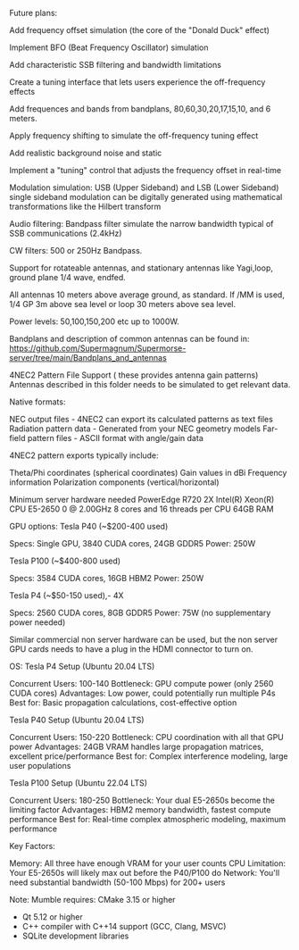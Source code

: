Future plans:


Add frequency offset simulation (the core of the "Donald Duck" effect)

Implement BFO (Beat Frequency Oscillator) simulation

Add characteristic SSB filtering and bandwidth limitations

Create a tuning interface that lets users experience the off-frequency effects

Add frequences and bands from bandplans, 80,60,30,20,17,15,10, and 6 meters.

Apply frequency shifting to simulate the off-frequency tuning effect

Add realistic background noise and static

Implement a "tuning" control that adjusts the frequency offset in real-time

Modulation simulation: USB (Upper Sideband) and LSB (Lower Sideband) single sideband modulation can be digitally generated using mathematical transformations like the Hilbert transform

Audio filtering: Bandpass filter simulate the narrow bandwidth typical of SSB communications (2.4kHz)

CW filters: 500 or 250Hz Bandpass.

Support for rotateable antennas, and stationary antennas like Yagi,loop, ground plane 1/4 wave, endfed.

All antennas 10 meters above average ground, as standard. If /MM is used, 1/4 GP 3m above sea level or loop 30 meters above sea level.

Power levels:
50,100,150,200 etc up to 1000W.

Bandplans and description of common antennas can be found in:
https://github.com/Supermagnum/Supermorse-server/tree/main/Bandplans_and_antennas

4NEC2 Pattern File Support ( these provides antenna gain patterns)
Antennas described in this folder needs to be simulated to get relevant data.

Native formats:

NEC output files - 4NEC2 can export its calculated patterns as text files
Radiation pattern data - Generated from your NEC geometry models
Far-field pattern files - ASCII format with angle/gain data


4NEC2 pattern exports typically include:

Theta/Phi coordinates (spherical coordinates)
Gain values in dBi
Frequency information
Polarization components (vertical/horizontal)


Minimum server hardware needed
PowerEdge R720 2X Intel(R) Xeon(R) CPU E5-2650 0 @ 2.00GHz 8 cores and 16 threads per CPU
64GB RAM

GPU options:
Tesla P40 (~$200-400 used)

Specs: Single GPU, 3840 CUDA cores, 24GB GDDR5
Power: 250W

Tesla P100 (~$400-800 used)

Specs: 3584 CUDA cores, 16GB HBM2
Power: 250W

Tesla P4 (~$50-150 used),- 4X

Specs: 2560 CUDA cores, 8GB GDDR5
Power: 75W (no supplementary power needed)

Similar commercial non server hardware can be used, but the non server GPU cards needs to have a plug in the HDMI connector to turn on.

OS:
Tesla P4 Setup (Ubuntu 20.04 LTS)

Concurrent Users: 100-140
Bottleneck: GPU compute power (only 2560 CUDA cores)
Advantages: Low power, could potentially run multiple P4s
Best for: Basic propagation calculations, cost-effective option

Tesla P40 Setup (Ubuntu 20.04 LTS)

Concurrent Users: 150-220
Bottleneck: CPU coordination with all that GPU power
Advantages: 24GB VRAM handles large propagation matrices, excellent price/performance
Best for: Complex interference modeling, large user populations

Tesla P100 Setup (Ubuntu 22.04 LTS)

Concurrent Users: 180-250
Bottleneck: Your dual E5-2650s become the limiting factor
Advantages: HBM2 memory bandwidth, fastest compute performance
Best for: Real-time complex atmospheric modeling, maximum performance

Key Factors:

Memory: All three have enough VRAM for your user counts
CPU Limitation: Your E5-2650s will likely max out before the P40/P100 do
Network: You'll need substantial bandwidth (50-100 Mbps) for 200+ users


Note:
Mumble requires: CMake 3.15 or higher
* Qt 5.12 or higher
* C++ compiler with C++14 support (GCC, Clang, MSVC)
* SQLite development libraries
